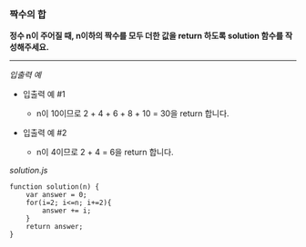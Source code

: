### 짝수의 합

**정수 n이 주어질 때, n이하의 짝수를 모두 더한 값을 return 하도록 solution 함수를 작성해주세요.**

---

_입출력 예_

- 입출력 예 #1

  - n이 10이므로 2 + 4 + 6 + 8 + 10 = 30을 return 합니다.

- 입출력 예 #2

  - n이 4이므로 2 + 4 = 6을 return 합니다.

_solution.js_

```
function solution(n) {
    var answer = 0;
    for(i=2; i<=n; i+=2){
        answer += i;
    }
    return answer;
}
```
